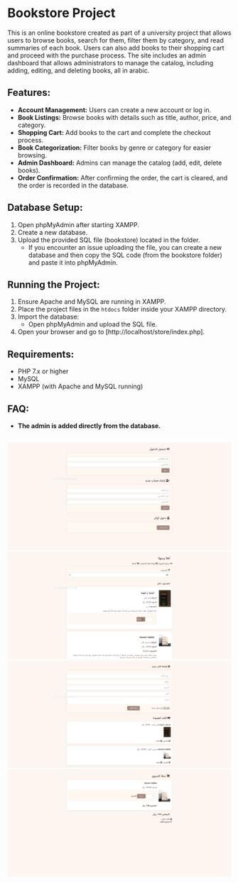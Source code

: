 # Bookstore Project


This is an online bookstore created as part of a university project that allows users to browse books, search for them, filter them by category, and read summaries of each book. Users can also add books to their shopping cart and proceed with the purchase process. The site includes an admin dashboard that allows administrators to manage the catalog, including adding, editing, and deleting books, all in arabic.

## Features:
- **Account Management:** Users can create a new account or log in.
- **Book Listings:** Browse books with details such as title, author, price, and category.
- **Shopping Cart:** Add books to the cart and complete the checkout process.
- **Book Categorization:** Filter books by genre or category for easier browsing.
- **Admin Dashboard:** Admins can manage the catalog (add, edit, delete books).
- **Order Confirmation:** After confirming the order, the cart is cleared, and the order is recorded in the database.

## Database Setup:
1. Open phpMyAdmin after starting XAMPP.
2. Create a new database.
3. Upload the provided SQL file (bookstore) located in the folder.
    - If you encounter an issue uploading the file, you can create a new database and then copy the SQL code (from the bookstore folder) and paste it into phpMyAdmin.

## Running the Project:
1. Ensure Apache and MySQL are running in XAMPP.
2. Place the project files in the `htdocs` folder inside your XAMPP directory.
3. Import the database:
   - Open phpMyAdmin and upload the SQL file.
4. Open your browser and go to [http://localhost/store/index.php].

## Requirements:
- PHP 7.x or higher
- MySQL
- XAMPP (with Apache and MySQL running)

## FAQ:
- **The admin is added directly from the database.**

##
![login](Store/assets/images/login.PNG)
![Home](Store/assets/images/home.PNG)
![admin tools](Store/assets/images/admin.PNG)
![cart](Store/assets/images/cart.PNG)
